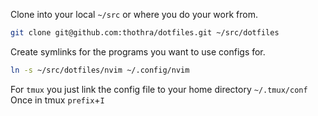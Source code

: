 Clone into your local `~/src` or where you do your work from.

```bash
git clone git@github.com:thothra/dotfiles.git ~/src/dotfiles
```

Create symlinks for the programs you want to use configs for.

```bash
ln -s ~/src/dotfiles/nvim ~/.config/nvim
```

For `tmux` you just link the config file to your home directory `~/.tmux/conf`
Once in tmux `prefix`+`I`
